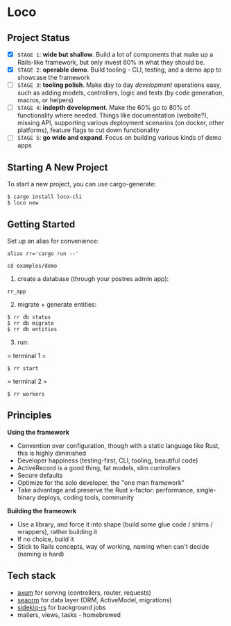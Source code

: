 # Loco

## Project Status

- [x] `STAGE 1`: **wide but shallow**. Build a lot of components that make up a Rails-like framework, but only invest 60% in what they should be.
- [x] `STAGE 2`: **operable demo**. Build tooling - CLI, testing, and a demo app to showcase the framework
- [ ] `STAGE 3`: **tooling polish**. Make day to day _development_ operations easy, such as adding models, controllers, logic and tests (by code generation, macros, or helpers)
- [ ] `STAGE 4`: **indepth development**. Make the 60% go to 80% of functionality where needed. Things like documentation (website?), missing API, supporting various deployment scenarios (on docker, other platforms), feature flags to cut down functionality
- [ ] `STAGE 5`: **go wide and expand**. Focus on building various kinds of demo apps

## Starting A New Project

To start a new project, you can use cargo-generate:

```
$ cargo install loco-cli
$ loco new
```

## Getting Started

Set up an alias for convenience:

```
alias rr='cargo run --'
```

```
cd examples/demo
```

1. create a database (through your postres admin app):

`rr_app`

2. migrate + generate entities:

```
$ rr db status
$ rr db migrate
$ rr db entities
```

3. run:

= terminal 1 =

```
$ rr start
```

= terminal 2 =

```
$ rr workers
```

## Principles

**Using the framework**

- Convention over configuration, though with a static language like Rust, this is highly diminished
- Developer happiness (testing-first, CLI, tooling, beautiful code)
- ActiveRecord is a good thing, fat models, slim controllers
- Secure defaults
- Optimize for the solo developer, the "one man framework"
- Take advantage and preserve the Rust x-factor: performance, single-binary deploys, coding tools, community

**Building the frameowrk**

- Use a library, and force it into shape (build some glue code / shims / wrappers), rather building it
- If no choice, build it
- Stick to Rails concepts, way of working, naming when can't decide (naming is hard)

## Tech stack

- [axum](https://github.com/tokio-rs/axum) for serving (controllers, router, requests)
- [seaorm](https://www.sea-ql.org/SeaORM/) for data layer (ORM, ActiveModel, migrations)
- [sidekiq-rs](https://github.com/film42/sidekiq-rs) for background jobs
- mailers, views, tasks - homebrewed
